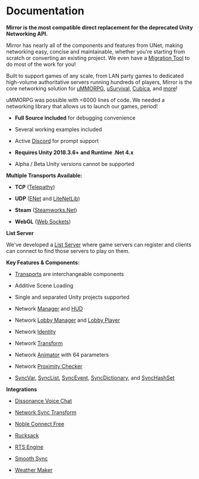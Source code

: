 # Documentation

**Mirror is the most compatible direct replacement for the deprecated Unity Networking API.**

Mirror has nearly all of the components and features from UNet, making networking easy, concise and maintainable, whether you're starting from scratch or converting an existing project. We even have a [Migration Tool](General/Migration) to do most of the work for you!

Built to support games of any scale, from LAN party games to dedicated high-volume authoritative servers running hundreds of players, Mirror is the core networking solution for [uMMORPG](https://assetstore.unity.com/packages/templates/systems/ummorpg-51212), [uSurvival](https://assetstore.unity.com/packages/templates/systems/usurvival-95015), [Cubica](https://www.cubica.net/), and [more](https://vis2k.github.io/Mirror/General/Showcase)!

uMMORPG was possible with \<6000 lines of code. We needed a networking library that allows us to launch our games, period!

-   **Full Source included** for debugging convenience

-   Several working examples included

-   Active [Discord](https://discord.gg/2BvnM4R) for prompt support

-   **Requires Unity 2018.3.6+ and Runtime .Net 4.x**

-   Alpha / Beta Unity versions cannot be supported

**Multiple Transports Available:**

-   **TCP** ([Telepathy](Transports/Telepathy))

-   **UDP** ([ENet](Transports/Ignorance) and [LiteNetLib](Transports/LiteNetLib4Mirror))

-   **Steam** ([Steamworks.Net](Transports/Fizzy))

-   **WebGL** ([Web Sockets](Transports/WebSockets))

**List Server**

We've developed a [List Server](https://mirror-networking.com/list-server/) where game servers can register and clients can connect to find those servers to play on them.

**Key Features & Components:**

-   [Transports](Transports) are interchangeable components

-   Additive Scene Loading

-   Single and separated Unity projects supported

-   Network [Manager](Components/NetworkManager) and [HUD](Components/NetworkManagerHUD)

-   Network [Lobby Manager](Components/NetworkLobbyManager) and [Lobby Player](Components/NetworkLobbyPlayer)

-   Network [Identity](Components/NetworkIdentity)

-   Network [Transform](Components/NetworkTransform)

-   Network [Animator](Components/NetworkAnimator) with 64 parameters

-   Network [Proximity Checker](Components/NetworkProximityChecker)

-   [SyncVar](Classes/SyncVars), [SyncList](Classes/SyncLists), [SyncEvent](Classes/SyncEvent), [SyncDictionary](Classes/SyncDictionary.md), and [SyncHashSet](Classes/SyncHashSet)

**Integrations**

-   [Dissonance Voice Chat](https://assetstore.unity.com/packages/tools/audio/dissonance-voice-chat-70078)

-   [Network Sync Transform](https://github.com/emotitron/NetworkSyncTransform)

-   [Noble Connect Free](https://assetstore.unity.com/packages/tools/network/noble-connect-free-141599)

-   [Rucksack](https://assetstore.unity.com/packages/templates/systems/rucksack-multiplayer-inventory-system-114921)

-   [RTS Engine](https://assetstore.unity.com/packages/templates/packs/rts-engine-79732)

-   [Smooth Sync](https://assetstore.unity.com/packages/tools/network/smooth-sync-96925)

-   [Weather Maker](https://assetstore.unity.com/packages/tools/particles-effects/weather-maker-unity-weather-system-sky-water-volumetric-clouds-a-60955)
